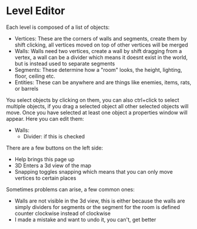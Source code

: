 # Level Editor

Each level is composed of a list of objects:
* Vertices: These are the corners of walls and segments, create them by shift clicking, all vertices moved on top of other vertices will be merged
* Walls: Walls need two vertices, create a wall by shift dragging from a vertex, a wall can be a divider which means it doesnt exist in the world, but is instead used to separate segments
* Segments: These determine how a "room" looks, the height, lighting, floor, ceiling etc.
* Entities: These can be anywhere and are things like enemies, items, rats, or barrels

You select objects by clicking on them, you can also ctrl+click to select multiple objects, if you drag a selected object all other selected objects will move. Once you have selected at least one object a properties window will appear. Here you can edit them:
* Walls:
  * Divider: if this is checked





There are a few buttons on the left side:
* Help brings this page up
* 3D Enters a 3d view of the map
* Snapping toggles snapping which means that you can only move vertices to certain places
  
Sometimes problems can arise, a few common ones:
* Walls are not visible in the 3d view, this is either because the walls are simply dividers for segments or the segment for the room is defined counter clockwise instead of clockwise
* I made a mistake and want to undo it, you can't, get better
